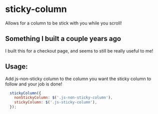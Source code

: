 # sticky-column
Allows for a column to be stick with you while you scroll!

## Something I built a couple years ago
I built this for a checkout page, and seems to still be really useful to me!

## Usage:
Add js-non-sticky column to the column you want the sticky column to follow and your job is done!

```javascript
  stickyColumn({
    nonStickyColumn: $('.js-non-sticky-column'),
    stickyColumn: $('.js-sticky-column'),
  });
```
